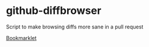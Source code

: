 github-diffbrowser
==================

Script to make browsing diffs more sane in a pull request

<a href="javascript:(function(){var%20s=document.createElement('script');s.setAttribute('src','http://localhost:8000/src/browser.js');document.getElementsByTagName('body')[0].appendChild(s);})();">Bookmarklet</a>